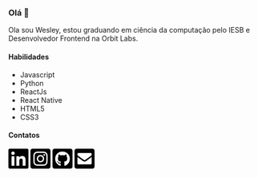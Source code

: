 ### Olá 👋

Ola sou Wesley, estou graduando em ciência da computação pelo IESB e Desenvolvedor Frontend na Orbit Labs.    
#### Habilidades

- Javascript
- Python
- ReactJs
- React Native
- HTML5
- CSS3

#### Contatos
[<img src="./assets/linkedin-brands.svg" width="40px" alt="Linkedin - /in/wesleyadriann" />](https://www.linkedin.com/in/wesleyadriann/)
[<img src="./assets/instagram-square-brands.svg" width="40px" alt="Instagram - @wesleyadriann" />](https://www.instagram.com/wesleyadriann/)
[<img src="./assets/github-square-brands.svg" width="40px" alt="Github - /wesleyadriann" />](https://github.com/wesleyadriann)
[<img src="./assets/envelope-square-solid.svg" width="40px" alt="Email - wesleyadriann@gmail.com" />](mailto:wesleyadriann@gmail.com)